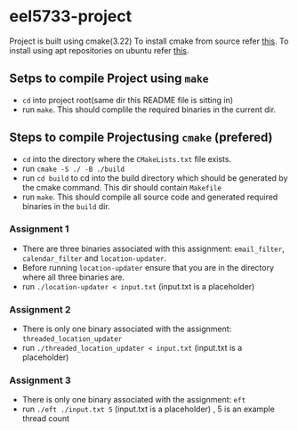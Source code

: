 # eel5733-project

Project is built using cmake(3.22)
To install cmake from source refer [this](https://cmake.org/install/).
To install using apt repositories on ubuntu refer [this](https://askubuntu.com/questions/355565/how-do-i-install-the-latest-version-of-cmake-from-the-command-line).

## Setps to compile Project using `make`
- `cd` into project root(same dir this README file is sitting in)
- run `make`. This should complile the required binaries in the current dir.

## Steps to compile Projectusing `cmake` (prefered)
- `cd` into the directory where the `CMakeLists.txt` file exists.
- run `cmake -S ./ -B ./build`
- run `cd build` to cd into the build directory which should be generated by the cmake command. This dir should contain `Makefile`
- run `make`. This should compile all source code and generated required binaries in the `build` dir.


### Assignment 1
- There are three binaries associated with this assignment: `email_filter`, `calendar_filter` and `location-updater`.
- Before running `location-updater` ensure that you are in the directory where all three binaries are.
- run `./location-updater < input.txt` (input.txt is a placeholder)

### Assignment 2
- There is only one binary associated with the assignment: `threaded_location_updater`
- run `./threaded_location_updater < input.txt` (input.txt is a placeholder)

### Assignment 3
- There is only one binary associated with the assignment: `eft`
- run `./eft ./input.txt 5` (input.txt is a placeholder) , 5 is an example thread count

